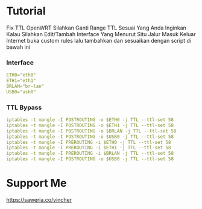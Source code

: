 # Tutorial
Fix TTL OpenWRT
Silahkan Ganti Range TTL Sesuai Yang Anda Inginkan
Kalau Silahkan Edit/Tambah Interface Yang Menurut Situ Jalur Masuk Keluar Internet
buka custom rules lalu tambahkan dan sesuaikan dengan script di bawah ini

### Interface
```yaml
ETH0="eth0"
ETH1="eth1"
BRLAN="br-lan"
USB0="usb0"
```

### TTL Bypass
```yaml
iptables -t mangle -I POSTROUTING -o $ETH0 -j TTL --ttl-set 58
iptables -t mangle -I POSTROUTING -o $ETH1 -j TTL --ttl-set 58
iptables -t mangle -I POSTROUTING -o $BRLAN -j TTL --ttl-set 58
iptables -t mangle -I POSTROUTING -o $USB0 -j TTL --ttl-set 58
iptables -t mangle -I PREROUTING -i $ETH0 -j TTL --ttl-set 58
iptables -t mangle -I PREROUTING -i $ETH1 -j TTL --ttl-set 58
iptables -t mangle -I PREROUTING -i $BRLAN -j TTL --ttl-set 58
iptables -t mangle -I POSTROUTING -o $USB0 -j TTL --ttl-set 58
```
# Support Me
https://saweria.co/vincher
